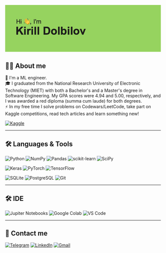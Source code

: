 ![Header image](./header.png)

## 👨‍💻 About me

🧠 I'm a ML engineer.    
🎓 I graduated from the National Research University of Electronic Technology (MIET) with both a Bachelor's and a Master's degree in Software Engineering. My GPA scores were 4.94 and 5.00, respectively, and I was awarded a red diploma (summa cum laude) for both degrees.  
⚡ In my free time I solve problems on Codewars/LeetCode, take part on Kaggle competitions, read tech articles and learn something new!

[![Kaggle](https://img.shields.io/badge/Kaggle-20BEFF?style=for-the-badge&logo=Kaggle&logoColor=white)](https://www.kaggle.com/kirilldolbilov)

---

## 🛠 Languages & Tools

![Python](https://img.shields.io/badge/Python-FFD43B?style=for-the-badge&logo=python&logoColor=blue)
![NumPy](https://img.shields.io/badge/Numpy-777BB4?style=for-the-badge&logo=numpy&logoColor=white)
![Pandas](https://img.shields.io/badge/Pandas-2C2D72?style=for-the-badge&logo=pandas&logoColor=white)
![scikit-learn](https://img.shields.io/badge/scikit_learn-F7931E?style=for-the-badge&logo=scikit-learn&logoColor=white)
![SciPy](https://img.shields.io/badge/SciPy-654FF0?style=for-the-badge&logo=SciPy&logoColor=white)

![Keras](https://img.shields.io/badge/Keras-FF0000?style=for-the-badge&logo=keras&logoColor=white)
![PyTorch](https://img.shields.io/badge/PyTorch-EE4C2C?style=for-the-badge&logo=pytorch&logoColor=white)
![TensorFlow](https://img.shields.io/badge/TensorFlow-FF6F00?style=for-the-badge&logo=tensorflow&logoColor=white)

![SQLite](https://img.shields.io/badge/Sqlite-003B57?style=for-the-badge&logo=sqlite&logoColor=white)
![PostgreSQL](https://img.shields.io/badge/PostgreSQL-316192?style=for-the-badge&logo=postgresql&logoColor=white)
![Git](https://img.shields.io/badge/-Git-%23F05032?style=for-the-badge)

---

## 🛠️ IDE
![Jupiter Notebooks](https://img.shields.io/badge/Jupyter-F37626.svg?&style=for-the-badge&logo=Jupyter&logoColor=white)
![Google Colab](https://img.shields.io/badge/Colab-F9AB00?style=for-the-badge&logo=googlecolab&color=525252)
![VS Code](https://img.shields.io/badge/VSCode-0078D4?style=for-the-badge&logo=visual%20studio%20code&logoColor=white)

---

## 📲 Contact me

[![Telegram](https://img.shields.io/badge/Telegram-2CA5E0?style=for-the-badge&logo=telegram&logoColor=white)](https://t.me/kdolbilov)
[![LinkedIn](https://img.shields.io/badge/linkedin-%230077B5.svg?style=for-the-badge&logo=linkedin&logoColor=white)](https://www.linkedin.com/in/kirill-dolbilov-61a6491b1/)
<a href="mailto:dolbilov.kirill@gmail.com">![Gmail](https://img.shields.io/badge/Gmail-D14836?style=for-the-badge&logo=gmail&logoColor=white)</a>
